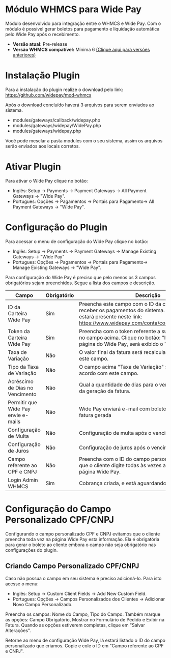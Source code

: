 #  Módulo WHMCS para Wide Pay
Módulo desenvolvido para integração entre o WHMCS e Wide Pay. Com o módulo é possível gerar boletos para pagamento e liquidação automática pelo Wide Pay após o recebimento.

* **Versão atual:** Pre-release
* **Versão WHMCS compatível:** Mínima 6 [(Clique aqui para versões anteriores)](https://github.com/widepay/mod-whmcs-5)

# Instalação Plugin
Para a instalação do plugin realize o download pelo link: https://github.com/widepay/mod-whmcs

Após o download concluído haverá 3 arquivos para serem enviados ao sistema.

* modules/gateways/callback/widepay.php
* modules/gateways/widepay/WidePay.php
* modules/gateways/widepay.php

Você pode mesclar a pasta modules com o seu sistema, assim os arquivos serão enviados aos locais corretos.

# Ativar Plugin

Para ativar o Wide Pay clique no botão:

* Inglês: Setup -> Payments -> Payment Gateways -> All Payment Gateways -> "Wide Pay".
* Portugues: Opções -> Pagamentos -> Portais para Pagamento-> All Payment Gateways -> "Wide Pay".

# Configuração do Plugin

Para acessar o menu de configuração do Wide Pay clique no botão:

* Inglês: Setup -> Payments -> Payment Gateways -> Manage Existing Gateways -> "Wide Pay"
* Portugues: Opções -> Pagamentos -> Portais para Pagamento-> Manage Existing Gateways -> "Wide Pay".

Para configuração do Wide Pay é preciso que pelo menos os 3 campos obrigatórios sejam preenchidos. Segue a lista dos campos e descrição.

|Campo|Obrigatório|Descrição|
|--- |--- |--- |
|ID da Carteira Wide Pay|Sim|Preencha este campo com o ID da carteira que deseja receber os pagamentos do sistema. O ID de sua carteira estará presente neste link: https://www.widepay.com/conta/configuracoes/carteiras|
|Token da Carteira Wide Pay|Sim|Preencha com o token referente a sua carteira escolhida no campo acima. Clique no botão: "Integrações" na página do Wide Pay, será exibido o Token|
|Taxa de Variação|Não|O valor final da fatura será recalculado de acordo com este campo.|
|Tipo da Taxa de Variação|Não|O campo acima "Taxa de Variação" será aplicado de acordo com este campo.|
|Acréscimo de Dias no Vencimento|Não|Qual a quantidade de dias para o vencimento após a data da geração da fatura.|
|Permitir que Wide Pay envie e-mails|Não|Wide Pay enviará e-mail com boleto para o cliente após fatura gerada|
|Configuração de Multa|Não|Configuração de multa após o vencimento, máximo 20|
|Configuração de Juros|Não|Configuração de juros após o vencimento, máximo 20|
|Campo referente ao CPF e CNPJ|Não|Preencha com o ID do campo personalizado para evitar que o cliente digite todas às vezes ao gerar o boleto na página Wide Pay.|
|Login Admin WHMCS|Sim|Cobrança criada, e está aguardando pagamento|

# Configuração do Campo Personalizado CPF/CNPJ

Configurando o campo personalizado CPF e CNPJ evitamos que o cliente preencha toda vez na página Wide Pay esta informação. Ela é obrigatória para gerar o boleto ao cliente embora o campo não seja obrigatório nas configurações do plugin.

## Criando Campo Personalizado CPF/CNPJ

Caso não possua o campo em seu sistema é preciso adicioná-lo. Para isto acesse o menu:

* Inglês: Setup -> Custom Client Fields -> Add New Custom Field.
* Portugues: Opções -> Campos Personalizados dos Clientes -> Adicionar Novo Campo Personalizado.

Preencha os campos: Nome do Campo, Tipo do Campo. Também marque as opções: Campo Obrigatório, Mostrar no Formulário de Pedido e Exibir na Fatura. Quando as opções estiverem completas, clique em "Salvar Alterações".

Retorne ao menu de configuração Wide Pay, lá estará listado o ID do campo personalizado que criamos. Copie e cole o ID em "Campo referente ao CPF e CNPJ".